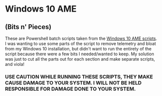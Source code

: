 # Windows 10 AME

## (Bits n' Pieces)

These are Powershell batch scripts taken from the [Windows 10 AME scripts](https://git.ameliorated.info/malte/scripts). I was wanting to use some parts of the script to remove telemetry and bloat from my Windows 10 installation, but didn't want to run the entirety of the script because there were a few bits I needed/wanted to keep. My solution was just to cut all the parts out for each section and make separate scripts, and viola!

### USE CAUTION WHILE RUNNING THESE SCRIPTS, THEY MAKE CAUSE DAMAGE TO YOUR SYSTEM. I WILL NOT BE HELD RESPONSIBLE FOR DAMAGE DONE TO YOUR SYSTEM.
